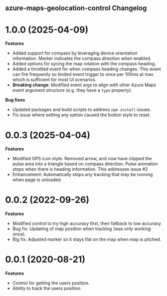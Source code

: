 ## azure-maps-geolocation-control Changelog

<a name="1.0.0"></a>
# 1.0.0 (2025-04-09)

**Features**

- Added support for compass by leveraging device orientation information. Marker indicates the compass direction when enabled.
- Added options for sycing the map rotation with the compass heading.
- Added a throttled event for when compass heading changes. This event can fire frequently so limited event trigger to once per 100ms at max which is sufficient for most UI scenarios.
- **Breaking change**: Modified event args to align with other Azure Maps event argument structure (e.g. they have a `type` property). 

**Bug fixes**

- Updated packages and build scripts to address `npm install` issues.
- Fix issue where setting any option caused the button style to reset.

<a name="0.0.3"></a>
# 0.0.3 (2025-04-04)

**Features**

- Modified GPS icon style. Removed arrow, and now have clipped the pulse area into a triangle based on compass direction. Pulse animation stops when there is heading information. This addresses issue #2
- Enhancement: Automatically stops any tracking that may be running when page is unloaded.

<a name="0.0.2"></a>
# 0.0.2 (2022-09-26)

**Features**

- Modified control to try high accuracy first, then fallback to low accuracy.
- Bug fix: Updating of map position when tracking (was only working once).
- Big fix: Adjusted marker so it stays flat on the map when map is pitched.

<a name="0.0.1"></a>
# 0.0.1 (2020-08-21)

**Features**

- Control for getting the users position.
- Ability to track the users position.

